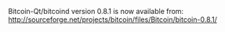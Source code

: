 Bitcoin-Qt/bitcoind version 0.8.1 is now available from:
  http://sourceforge.net/projects/bitcoin/files/Bitcoin/bitcoin-0.8.1/
